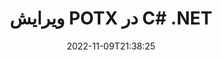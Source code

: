 ---
############################# Static ############################
layout: "auto-gen-editor"
date: 2022-11-09T21:38:25
draft: false
otherformats: doc docx docm dotx xls xlsx xlsm ppt pptx pptm mobi epub html mhtml txt xml csv pdf xps msg

############################# Head ############################
head_title: "POTX ویرایشگر — ویرایش POTX در C# .NET"
head_description: "چگونه با استفاده از چند خط کد، POTX را در C# .NET ویرایش کنیم؟ از API های پردازش اسناد GroupDocs برای ویرایش، به روز رسانی و ذخیره بیش از 30 فرمت فایل استفاده کنید."

############################# Header ############################
title: "ویرایش POTX در C# .NET"
description: "ویرایش مؤثر و قوی POTX با استفاده از GroupDocs.Editor سمت سرور برای APIهای C# .NET، بدون استفاده از هیچ نرم افزاری مانند Microsoft یا Open Office."
bg_image: "https://cms.admin.containerize.com/templates/aspose/App_Themes/V3/images/bg/header1.png"
bg_overlay: false
button:
    enable: true
    icon: "fas fa-arrow-down"
    label: "دانلود نسخه آزمایشی رایگان"
    link: "https://downloads.groupdocs.com/editor/net"

############################# SubMenu ############################
submenu:
    enable: true

    left:
        img_alt: "GroupDocs.Editor for .NET"
        image: "https://cms.admin.containerize.com/templates/groupdocs/images/product-logos/90x90-noborder/groupdocs-editor-net.png"
        product: "GroupDocs.Editor"
        platform: ".NET"

    middle:
        button:

            # button loop
            - link: "https://apireference.groupdocs.com/editor/net"
              text: "مرجع API"

            # button loop
            - link: "https://github.com/groupdocs-editor"
              text: "نمونه های کد"

            # button loop
            - link: "https://products.groupdocs.app/editor/family"
              text: "دموهای زنده"

            # button loop
            - link: "https://purchase.groupdocs.com/pricing/editor/net"
              text: "قیمت گذاری"

    right:
        link_download: "https://downloads.groupdocs.com/editor"
        link_learn: "https://docs.groupdocs.com/editor/net"
        link_buy: "https://purchase.groupdocs.com"

############################# About ############################
about:
    enable: true
    title: "درباره GroupDocs.Editor for .NET API"
    content: |
        [GroupDocs.Editor for .NET](/fa/editor/net/) API انتخاب مناسبی برای ویرایش اسناد و ارائه‌های Microsoft Word، Excel، PowerPoint، Open Office است. GroupDocs.Editor یک API مستقل است که برای سیستم‌های سمت سرور و سیستم‌های بک‌اند که در آن به کارایی بالا نیاز است، مناسب است. به هیچ نرم افزاری مانند Microsoft یا Open Office بستگی ندارد.

############################# Steps ############################
steps:
    enable: true
    title_left: "مراحل ویرایش POTX در C#"
    content_left: |
        [GroupDocs.Editor for .NET](/fa/editor/net/) روشی آسان و ساده را برای توسعه دهندگان فراهم می‌کند تا فایل‌های POTX را با استفاده از چند خط کد ویرایش کنند.
        * یک نمونه از کلاس «Editor» با مسیر فایل اجباری یا جریان بایت و کلاس اختیاری «PresentationLoadOptions» ایجاد کنید و فایل POTX را بارگیری کنید.
        * ایجاد و تنظیم نمونه کلاس «PresentationEditOptions» برای قالب فایل POTX
        * روش «Editor.Edit()» را فراخوانی کنید و سند POTX را در قالب HTML دریافت کنید که به راحتی با هر ویرایشگر WYSIWYG قابل ویرایش است.
        * روش «Editor.Save()» را فراخوانی کنید و فایل ویرایش شده POTX را با استفاده از کلاس «PresentationSaveOptions» ذخیره کنید.

        
    title_right: "سیستم مورد نیاز"
    content_right: |
        یک ویرایش اولیه سند با APIهای GroupDocs.Editor for .NET را می توان با اجرای چند مرحله آسان انجام داد. API های ما در تمام سیستم عامل ها و سیستم عامل های اصلی پشتیبانی می شوند. قبل از اجرای کد زیر، لطفاً مطمئن شوید که پیش نیازهای زیر را روی سیستم خود نصب کرده اید.

        * سیستم عامل: مایکروسافت ویندوز، لینوکس، MacOS
        * محیط های توسعه: Microsoft Visual Studio, Xamarin, MonoDevelop
        * چارچوب ها: .NET Framework, .NET Standard, .NET Core, Mono
        * دریافت آخرین نسخه GroupDocs.Editor for .NET دانلود شده از [NuGet](https://www.nuget.org/packages/groupdocs.editor)
        
    code: |        
        ```csharp
        // Load the POTX file into Editor with the optional PresentationLoadOptions
        Editor editor = new Editor("source.potx", delegate { return new PresentationLoadOptions(); });

        // Create and adjust the edit options
        PresentationEditOptions editOptions = new PresentationEditOptions();
        editOptions.SlideNumber = 1;//select a slide to edit

        // Open input POTX document for edit — obtain an intermediate document, that can be edited
        EditableDocument beforeEdit = editor.Edit(editOptions);

        // Grab POTX document content and associated resources from editable document
        string content = beforeEdit.GetEmbeddedHtml();

        // Send the content to WYSIWYG-editor, edit it there, and send edited content back to the server-side
        // This step simulates a such operation
        string updatedContent = content.Replace("Title", "Edited Title");

        // Grab edited content and resources from WYSIWYG-editor and create a new EditableDocument instance from it
        EditableDocument afterEdit = EditableDocument.FromMarkup(updatedContent, null);

        // Create a save options and select a desired output format
        PresentationSaveOptions saveOptions = new PresentationSaveOptions(Formats.PresentationFormats.Potx);

        // Save edited POTX document to the file
        editor.Save(afterEdit, "edited.potx", saveOptions);
        ```
        
############################# Demos ############################
demos:
    enable: true
    title: "POTX ویرایشگر نسخه‌های نمایشی زنده"
    content: |
        POTX را همین الان با بازدید از وب سایت [GroupDocs.Editor Live Demos](https://products.groupdocs.app/editor/family) ویرایش کنید.
        نسخه ی نمایشی زنده دارای مزایای زیر است
        
############################# More Formats ############################
more_formats:
    enable: true
    title: "سایر ویرایشگرهای پشتیبانی شده"
    content: |
        همچنین می توانید سایر فرمت های فایل را ویرایش کنید. لطفا لیست کامل زیر را ببینید.


############################# Back to top ###############################
back_to_top:
    enable: true
---